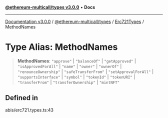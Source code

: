 [**@ethereum-multicall/types v3.0.0**](../../../README.md) • **Docs**

***

[Documentation v3.0.0](../../../../../packages.md) / [@ethereum-multicall/types](../../../README.md) / [Erc721Types](../README.md) / MethodNames

# Type Alias: MethodNames

> **MethodNames**: `"approve"` \| `"balanceOf"` \| `"getApproved"` \| `"isApprovedForAll"` \| `"name"` \| `"owner"` \| `"ownerOf"` \| `"renounceOwnership"` \| `"safeTransferFrom"` \| `"setApprovalForAll"` \| `"supportsInterface"` \| `"symbol"` \| `"tokenId"` \| `"tokenURI"` \| `"transferFrom"` \| `"transferOwnership"` \| `"mintNFT"`

## Defined in

abis/erc721.types.ts:43
